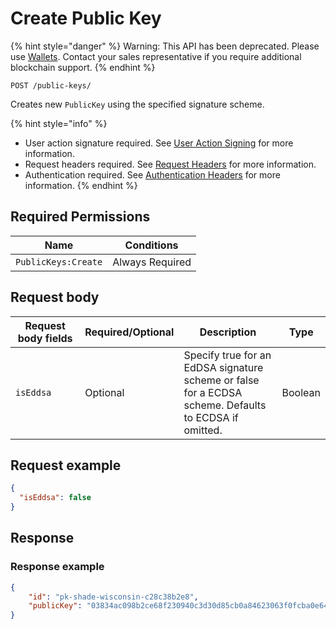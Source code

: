# Create Public Key



{% hint style="danger" %}
Warning: This API has been deprecated.  Please use [Wallets](../../../wallets/).  Contact your sales representative if you require additional blockchain support. &#x20;
{% endhint %}



`POST /public-keys/`

Creates new `PublicKey` using the specified signature scheme.

{% hint style="info" %}
* User action signature required. See [User Action Signing](../../../authentication/user-action-signing/) for more information.
* Request headers required. See [Request Headers](../../../../advanced-topics/authentication/request-headers.md) for more information.
* Authentication required. See [Authentication Headers](../../../../advanced-topics/authentication/request-headers.md#authentication-headers) for more information.
{% endhint %}

## Required Permissions

| Name                | Conditions      |
| ------------------- | --------------- |
| `PublicKeys:Create` | Always Required |

## Request body <a href="#request-body" id="request-body"></a>

<table><thead><tr><th width="173">Request body fields</th><th width="111">Required/Optional</th><th width="268">Description</th><th>Type</th></tr></thead><tbody><tr><td><code>isEddsa</code></td><td>Optional</td><td>Specify true for an EdDSA signature scheme or false for a ECDSA scheme. Defaults to ECDSA if omitted.</td><td>Boolean</td></tr></tbody></table>

## Request example <a href="#request-example.1" id="request-example.1"></a>

```JSON
{
  "isEddsa": false
}
```

## Response <a href="#response" id="response"></a>

### Response example <a href="#response-example" id="response-example"></a>

```json
{
    "id": "pk-shade-wisconsin-c28c38b2e8",
    "publicKey": "03834ac098b2ce68f230940c3d30d85cb0a84623063f0fcba0e64dacf5a825e91c",
}
```
